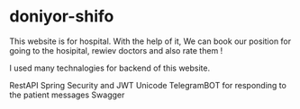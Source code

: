 # doniyor-shifo
This website is for hospital. With the help of it, We can book our position for going to the hosipital, rewiev doctors and also rate them !

I used many technalogies for backend of this website.

RestAPI
Spring Security and JWT
Unicode
TelegramBOT for responding to the patient messages
Swagger
